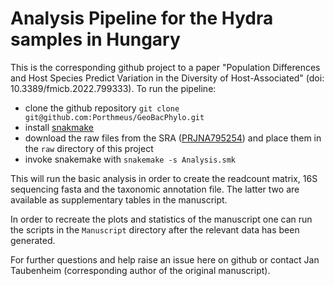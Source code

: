 # Analysis Pipeline for the Hydra samples in Hungary

This is the corresponding github project to a paper "Population Differences and Host Species Predict Variation in the Diversity of Host-Associated" (doi: 10.3389/fmicb.2022.799333). To run the pipeline:

- clone the github repository `git clone git@github.com:Porthmeus/GeoBacPhylo.git`
- install [snakmake](https://snakemake.readthedocs.io/en/stable/)
- download the raw files from the SRA ([PRJNA795254](https://www.ncbi.nlm.nih.gov/bioproject/PRJNA795254)) and place them in the `raw` directory of this project
- invoke snakemake with `snakemake -s Analysis.smk`

This will run the basic analysis in order to create the readcount matrix, 16S sequencing fasta and the taxonomic annotation file. The latter two are available as supplementary tables in the manuscript.


In order to recreate the plots and statistics of the manuscript one can run the scripts in the `Manuscript` directory after the relevant data has been generated.


For further questions and help raise an issue here on github or contact Jan Taubenheim (corresponding author of the original manuscript).
